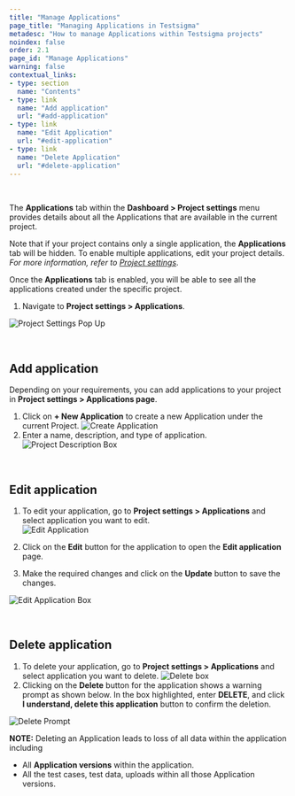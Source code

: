 ```yaml
---
title: "Manage Applications"
page_title: "Managing Applications in Testsigma"
metadesc: "How to manage Applications within Testsigma projects"
noindex: false
order: 2.1
page_id: "Manage Applications"
warning: false
contextual_links:
- type: section
  name: "Contents"
- type: link
  name: "Add application"
  url: "#add-application"
- type: link
  name: "Edit Application"
  url: "#edit-application"
- type: link
  name: "Delete Application"
  url: "#delete-application"
---
```



<br>

The **Applications** tab within the **Dashboard > Project settings** menu provides details about all the Applications that are available in the current project.

Note that if your project contains only a single application, the **Applications** tab will be hidden. To enable multiple applications, edit your project details. *For more information, refer to [Project settings](https://testsigma.com/docs/projects/overview/)*.

Once the **Applications** tab is enabled, you will be able to see all the applications created under the specific project.

1. Navigate to **Project settings > Applications**.

 ![Project Settings Pop Up](https://s3.amazonaws.com/static-docs.testsigma.com/new_images/projects/applications/Project_settings_Applications.png)

<br>


## **Add application**

Depending on your requirements, you can add applications to your project in **Project settings > Applications page**.

1. Click on **+ New Application** to create a new Application under the current Project.
![Create Application](https://s3.amazonaws.com/static-docs.testsigma.com/new_images/projects/applications/create_application_new.png)
2. Enter a name, description, and type of application.
![Project Description Box](https://s3.amazonaws.com/static-docs.testsigma.com/new_images/projects/applications/Project_Description_box.png)

<br>


## **Edit application**

1. To edit your application, go to **Project settings > Applications** and select application you want to edit.  
![Edit Application](https://s3.amazonaws.com/static-docs.testsigma.com/new_images/projects/applications/edit_application.png)
2. Click on the **Edit** button for the application to open the **Edit application** page.

3. Make the required changes and click on the **Update** button to save the changes.

![Edit Application Box](https://s3.amazonaws.com/static-docs.testsigma.com/new_images/projects/applications/edit_app_box.png)

<br>


##  **Delete application**
1. To delete your application, go to **Project settings > Applications** and select application you want to delete.
![Delete box](https://s3.amazonaws.com/static-docs.testsigma.com/new_images/projects/applications/delete_application.png)
2. Clicking on the **Delete** button for the application shows a warning prompt as shown below. In the box highlighted, enter **DELETE**, and click **I understand, delete this application** button to confirm the deletion.

![Delete Prompt](https://s3.amazonaws.com/static-docs.testsigma.com/new_images/projects/applications/delete_app_dialogue.png)

**NOTE:**
Deleting an Application leads to loss of all data within the application including
* All **Application versions** within the application.
* All the test cases, test data, uploads within all those Application versions.

